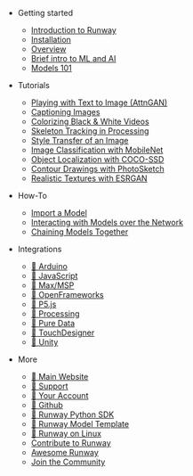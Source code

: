 * Getting started
    * [Introduction to Runway](/)
    * [Installation](getting-started/installation.md)
    * [Overview](getting-started/overview.md)
    * [Brief intro to ML and AI](getting-started/intro-to-machine-learning.md)
    * [Models 101](getting-started/models-101.md)

* Tutorials
    * [Playing with Text to Image (AttnGAN)](tutorials/tutorial_t2i.md)
    * [Captioning Images](tutorials/tutorial_im2txt.md)
    * [Colorizing Black & White Videos](tutorials/tutorial_colorizing_video.md)
    * [Skeleton Tracking in Processing](tutorials/tutorial_posenet.md)
    * [Style Transfer of an Image](tutorials/tutorial_style_transfer.md)
    * [Image Classification with MobileNet](tutorials/tutorial_mobilenet.md)
    * [Object Localization with COCO-SSD](tutorials/tutorial_cocossd.md)
    * [Contour Drawings with PhotoSketch](tutorials/tutorial_photosketch.md)
    * [Realistic Textures with ESRGAN](tutorials/tutorial_esrgan.md)

* How-To
    * [Import a Model](how-to/importing.md)
    * [Interacting with Models over the Network](how-to/network.md)
    * [Chaining Models Together](how-to/chaining-models-together.md)

* Integrations
    * [🔗 Arduino](https://github.com/runwayml/arduino)
    * [🔗 JavaScript](https://github.com/runwayml/javascript)
    * [🔗 Max/MSP](https://github.com/runwayml/maxmsp)
    * [🔗 OpenFrameworks](https://github.com/runwayml/openFrameworks)
    * [🔗 P5.js](https://github.com/runwayml/p5js)
    * [🔗 Processing](https://github.com/runwayml/processing)
    * [🔗 Pure Data](https://github.com/runwayml/puredata)
    * [🔗 TouchDesigner](https://github.com/runwayml/touchDesigner)
    * [🔗 Unity](https://github.com/runwayml/unity)

* More
    * [🔗 Main Website](https://runwayml.com/)
    * [🔗 Support](https://support.runwayml.com/)
    * [🔗 Your Account](https://account.runwayml.com/)
    * [🔗 Github](https://github.com/runwayml)
    * [🔗 Runway Python SDK](https://sdk.runwayml.com/)
    * [🔗 Runway Model Template](https://github.com/runwayml/model-template)
    * [🔗 Runway on Linux](https://support.runwayml.com/en/articles/3116268-runway-on-linux)
    * [Contribute to Runway](more/contribute.md)
    * [Awesome Runway](more/awesome-runway.md)
    * [Join the Community](/?id=join-our-community)
